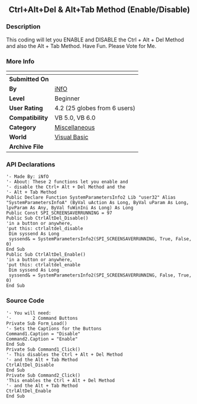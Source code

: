 ﻿<div align="center">

## Ctrl\+Alt\+Del  &  Alt\+Tab  Method  \(Enable/Disable\)


</div>

### Description

This coding will let you ENABLE and DISABLE the Ctrl + Alt + Del Method and also the Alt + Tab Method. Have Fun. Please Vote for Me.
 
### More Info
 


<span>             |<span>
---                |---
**Submitted On**   |
**By**             |[iNfO](https://github.com/Planet-Source-Code/PSCIndex/blob/master/ByAuthor/info.md)
**Level**          |Beginner
**User Rating**    |4.2 (25 globes from 6 users)
**Compatibility**  |VB 5\.0, VB 6\.0
**Category**       |[Miscellaneous](https://github.com/Planet-Source-Code/PSCIndex/blob/master/ByCategory/miscellaneous__1-1.md)
**World**          |[Visual Basic](https://github.com/Planet-Source-Code/PSCIndex/blob/master/ByWorld/visual-basic.md)
**Archive File**   |[](https://github.com/Planet-Source-Code/info-ctrl-alt-del-alt-tab-method-enable-disable__1-7015/archive/master.zip)

### API Declarations

```
'- Made By: iNfO
'- About: These 2 functions let you enable and
'- disable the Ctrl+ Alt + Del Method and the
'- Alt + Tab Method
Public Declare Function SystemParametersInfo2 Lib "user32" Alias "SystemParametersInfoA" (ByVal uAction As Long, ByVal uParam As Long, lpvParam As Any, ByVal fuWinIni As Long) As Long
Public Const SPI_SCREENSAVERRUNNING = 97
Public Sub CtrlAltDel_Disable()
'in a button or anywhere,
'put this: ctrlaltdel_disable
 Dim syssend As Long
 syssend& = SystemParametersInfo2(SPI_SCREENSAVERRUNNING, True, False, 0)
End Sub
Public Sub CtrlAltDel_Enable()
'in a button or anywhere,
'put this: ctrlaltdel_enable
 Dim syssend As Long
 syssend& = SystemParametersInfo2(SPI_SCREENSAVERRUNNING, False, True, 0)
End Sub
```


### Source Code

```
'- You will need:
'-        2 Command Buttons
Private Sub Form_Load()
'- Sets the Captions for the Buttons
Command1.Caption = "Disable"
Command2.Caption = "Enable"
End Sub
Private Sub Command1_Click()
'- This disables the Ctrl + Alt + Del Method
'- and the Alt + Tab Method
CtrlAltDel_Disable
End Sub
Private Sub Command2_Click()
'This enables the Ctrl + Alt + Del Method
'- and the Alt + Tab Method
CtrlAltDel_Enable
End Sub
```

